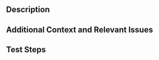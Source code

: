 <!--
Thank you for submitting a PR to Pycloudlib! 

                              ____
     ________________________/ O  \___/
    <_O_O_O_O_O_O_O_O_O_O_O_O_____/   \

-->
<!--
## PR Checklist

To ease the process of reviewing your PR, do make sure to complete the following checklist **before** submitting a pull
request.

- [ ] I have added unit tests to cover the new behavior under ``tests/unit_tests/```
- [ ] I have run `tox -e format` locally to automatically format my code before submitting
- [ ] I have run `tox` locally ensuring that it passes before submitting
- [ ] (if applicable) I have added a reference to issues that this PR relates to in the PR message (Refs GH-1234, Fixes GH-1234)
- [ ] My commits are atomic and follow the convetional commit message format (https://www.conventionalcommits.org/en/v1.0.0/)

Otherwise, please leave the PR as a draft to indicate that it is still a work in progress.
-->

## Description
<!-- 
Describe the changes in this PR, and reference issues that this PR relates to.
If referencing an issue, say "Fixes #1234" to automatically close the issue when the PR is merged.
-->

## Additional Context and Relevant Issues
<!-- Add any other context about the PR here. -->
<!-- If not relevant, leave "N/A" -->

## Test Steps
<!-- Please provide steps to test the changes in this PR, if applicable -->
<!-- If not relevant, leave "N/A" -->
